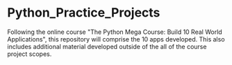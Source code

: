 # Python_Practice_Projects
Following the online course "The Python Mega Course: Build 10 Real World Applications", this repository will comprise the 10 apps developed. This also includes additional material developed outside of the all of the course project scopes.
